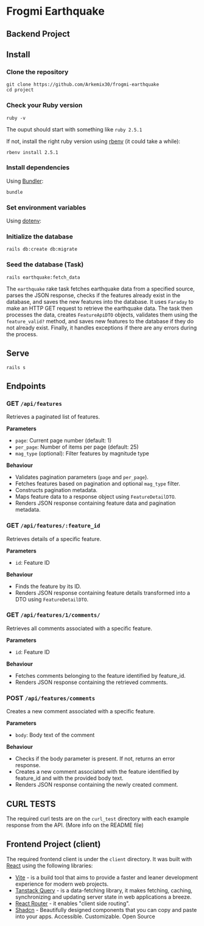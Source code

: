 # Frogmi Earthquake

## Backend Project
## Install

### Clone the repository

```shell
git clone https://github.com/Arkemix30/frogmi-earthquake
cd project
```

### Check your Ruby version

```shell
ruby -v
```

The ouput should start with something like `ruby 2.5.1`

If not, install the right ruby version using [rbenv](https://github.com/rbenv/rbenv) (it could take a while):

```shell
rbenv install 2.5.1
```

### Install dependencies

Using [Bundler](https://github.com/bundler/bundler):

```shell
bundle
```

### Set environment variables

Using [dotenv](https://github.com/bkeepers/dotenv):

### Initialize the database

```shell
rails db:create db:migrate
```

### Seed the database (Task)
``` shell
rails earthquake:fetch_data
```
The `earthquake` rake task fetches earthquake data from a specified source, parses the JSON response, checks if the features already exist in the database, and saves the new features into the database. It uses `Faraday` to make an HTTP GET request to retrieve the earthquake data. The task then processes the data, creates `FeatureApiDTO` objects, validates them using the `feature_valid?` method, and saves new features to the database if they do not already exist. Finally, it handles exceptions if there are any errors during the process.

## Serve

```shell
rails s
```

## Endpoints 

### GET `/api/features`
Retrieves a paginated list of features.

**Parameters**

- `page`: Current page number (default: 1)
- `per_page`: Number of items per page (default: 25)
- `mag_type` (optional): Filter features by magnitude type

**Behaviour**

- Validates pagination parameters (`page` and `per_page`).
- Fetches features based on pagination and optional `mag_type` filter.
- Constructs pagination metadata.
- Maps feature data to a response object using `FeatureDetailDTO`.
- Renders JSON response containing feature data and pagination metadata.

### GET `/api/features/:feature_id`
Retrieves details of a specific feature.

**Parameters**

- `id`: Feature ID

**Behaviour**
- Finds the feature by its ID.
- Renders JSON response containing feature details transformed into a DTO using `FeatureDetailDTO`.

### GET `/api/features/1/comments/`
Retrieves all comments associated with a specific feature.

**Parameters**

- `id`: Feature ID

**Behaviour**
- Fetches comments belonging to the feature identified by feature_id.
- Renders JSON response containing the retrieved comments.


### POST `/api/features/comments`
Creates a new comment associated with a specific feature.

**Parameters**

- `body`: Body text of the comment

**Behaviour**
- Checks if the body parameter is present. If not, returns an error response.
- Creates a new comment associated with the feature identified by feature_id and with the provided body text.
- Renders JSON response containing the newly created comment.


## CURL TESTS

The required curl tests are on the `curl_test` directory with each example response from the API.
(More info on the README file)

## Frontend Project (client)

The required frontend client is under the `client` directory. It was built with [React](https://react.dev/) using the following libraries:

- [Vite](https://vitejs.dev/) - is a build tool that aims to provide a faster and leaner development experience for modern web projects.
- [Tanstack Query](https://tanstack.com/query/latest) - is a data-fetching library, it makes fetching, caching, synchronizing and updating server state in web applications a breeze.
- [React Router](https://reactrouter.com/en/main) - it enables "client side routing".
- [Shadcn](https://ui.shadcn.com/) - Beautifully designed components that you can copy and paste into your apps. Accessible. Customizable. Open Source